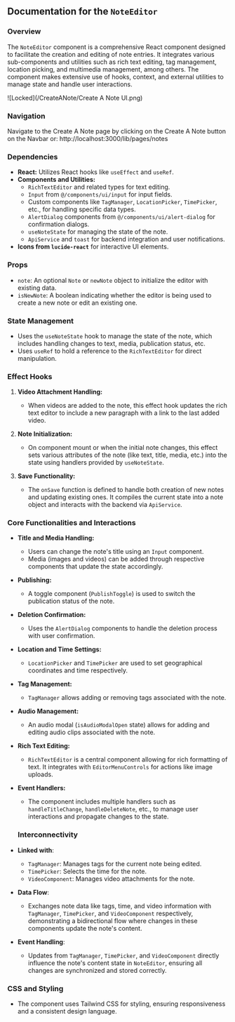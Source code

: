

## Documentation for the `NoteEditor` 

### Overview

The `NoteEditor` component is a comprehensive React component designed to facilitate the creation and editing of note entries. It integrates various sub-components and utilities such as rich text editing, tag management, location picking, and multimedia management, among others. The component makes extensive use of hooks, context, and external utilities to manage state and handle user interactions.

![Locked](/CreateANote/Create A Note UI.png)

### Navigation

Navigate to the Create A Note page by clicking on the Create A Note button on the Navbar or: http://localhost:3000/lib/pages/notes

### Dependencies

- **React:** Utilizes React hooks like `useEffect` and `useRef`.
- **Components and Utilities:**
  - `RichTextEditor` and related types for text editing.
  - `Input` from `@/components/ui/input` for input fields.
  - Custom components like `TagManager`, `LocationPicker`, `TimePicker`, etc., for handling specific data types.
  - `AlertDialog` components from `@/components/ui/alert-dialog` for confirmation dialogs.
  - `useNoteState` for managing the state of the note.
  - `ApiService` and `toast` for backend integration and user notifications.
- **Icons from `lucide-react`** for interactive UI elements.

### Props

- `note`: An optional `Note` or `newNote` object to initialize the editor with existing data.
- `isNewNote`: A boolean indicating whether the editor is being used to create a new note or edit an existing one.

### State Management

- Uses the `useNoteState` hook to manage the state of the note, which includes handling changes to text, media, publication status, etc.
- Uses `useRef` to hold a reference to the `RichTextEditor` for direct manipulation.

### Effect Hooks

1. **Video Attachment Handling:**
   - When videos are added to the note, this effect hook updates the rich text editor to include a new paragraph with a link to the last added video.

2. **Note Initialization:**
   - On component mount or when the initial note changes, this effect sets various attributes of the note (like text, title, media, etc.) into the state using handlers provided by `useNoteState`.

3. **Save Functionality:**
   - The `onSave` function is defined to handle both creation of new notes and updating existing ones. It compiles the current state into a note object and interacts with the backend via `ApiService`.

### Core Functionalities and Interactions

- **Title and Media Handling:**
  - Users can change the note's title using an `Input` component.
  - Media (images and videos) can be added through respective components that update the state accordingly.

- **Publishing:**
  - A toggle component (`PublishToggle`) is used to switch the publication status of the note.

- **Deletion Confirmation:**
  - Uses the `AlertDialog` components to handle the deletion process with user confirmation.

- **Location and Time Settings:**
  - `LocationPicker` and `TimePicker` are used to set geographical coordinates and time respectively.

- **Tag Management:**
  - `TagManager` allows adding or removing tags associated with the note.

- **Audio Management:**
  - An audio modal (`isAudioModalOpen` state) allows for adding and editing audio clips associated with the note.

- **Rich Text Editing:**
  - `RichTextEditor` is a central component allowing for rich formatting of text. It integrates with `EditorMenuControls` for actions like image uploads.

- **Event Handlers:**
  - The component includes multiple handlers such as `handleTitleChange`, `handleDeleteNote`, etc., to manage user interactions and propagate changes to the state.

  ### Interconnectivity

- **Linked with**:
  - `TagManager`: Manages tags for the current note being edited.
  - `TimePicker`: Selects the time for the note.
  - `VideoComponent`: Manages video attachments for the note.

- **Data Flow**:
  - Exchanges note data like tags, time, and video information with `TagManager`, `TimePicker`, and `VideoComponent` respectively, demonstrating a bidirectional flow where changes in these components update the note's content.

- **Event Handling**:
  - Updates from `TagManager`, `TimePicker`, and `VideoComponent` directly influence the note's content state in `NoteEditor`, ensuring all changes are synchronized and stored correctly.


### CSS and Styling

- The component uses Tailwind CSS for styling, ensuring responsiveness and a consistent design language.

